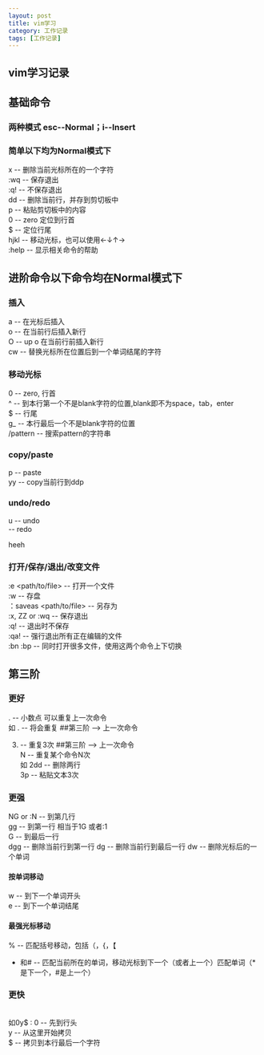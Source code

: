 ```yaml
---
layout: post
title: vim学习
category: 工作记录
tags: [工作记录]
---
```


## vim学习记录 

## 基础命令

### 两种模式 esc--Normal；i--Insert
### 简单以下均为Normal模式下
x -- 删除当前光标所在的一个字符  
:wq -- 保存退出  
:q! -- 不保存退出  
dd -- 删除当前行，并存到剪切板中  
p -- 粘贴剪切板中的内容  
0 -- zero 定位到行首  
$ -- 定位行尾  
hjkl -- 移动光标，也可以使用←↓↑→   
:help <command> -- 显示相关命令的帮助  

## 进阶命令以下命令均在Normal模式下  

### 插入
a -- 在光标后插入  
o -- 在当前行后插入新行  
O -- up o 在当前行前插入新行  
cw -- 替换光标所在位置后到一个单词结尾的字符  

### 移动光标
0 -- zero, 行首  
^ -- 到本行第一个不是blank字符的位置,blank即不为space，tab，enter  
$ -- 行尾  
g_ -- 本行最后一个不是blank字符的位置  
/pattern -- 搜索pattern的字符串  

### copy/paste
p -- paste  
yy -- copy当前行到ddp  

### undo/redo
u -- undo  
 -- redo  

heeh

### 打开/保存/退出/改变文件
:e <path/to/file> -- 打开一个文件  
:w -- 存盘  
：saveas <path/to/file> -- 另存为  
:x, ZZ or :wq -- 保存退出  
:q! -- 退出时不保存  
:qa! -- 强行退出所有正在编辑的文件  
:bn :bp  -- 同时打开很多文件，使用这两个命令上下切换  

## 第三阶

### 更好

. -- 小数点 可以重复上一次命令  
如 . -- 将会重复 ##第三阶 --> 上一次命令  

   3. -- 重复3次 ##第三阶 --> 上一次命令  
N<command> -- 重复某个命令N次   
如 2dd -- 删除两行  
      3p  -- 粘贴文本3次  
     
     

### 更强
NG or :N  -- 到第几行   
gg -- 到第一行 相当于1G 或者:1  
G  -- 到最后一行  
dgg -- 删除当前行到第一行
dg  -- 删除当前行到最后一行
dw  -- 删除光标后的一个单词



#### 按单词移动
w -- 到下一个单词开头  
e -- 到下一个单词结尾  

#### 最强光标移动
% -- 匹配括号移动，包括（，{，【  
* 和# -- 匹配当前所在的单词，移动光标到下一个（或者上一个）匹配单词（*是下一个，#是上一个）  

### 更快
<start position><command><end postion>  
如0y$ :
0 -- 先到行头  
y -- 从这里开始拷贝  
$ -- 拷贝到本行最后一个字符  






